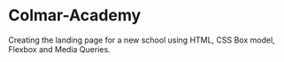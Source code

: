 # Colmar-Academy
Creating the landing page for a new school using HTML, CSS Box model, Flexbox and Media Queries.
